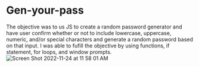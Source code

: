 # Gen-your-pass
The objective was to us JS to create a random password generator and  have user confirm whether or not to include lowercase, uppercase, numeric, and/or special characters and generate a random password based on that input. I was able to fufill the objective by using functions, if statement, for loops, and window prompts. 
![Screen Shot 2022-11-24 at 11 58 01 AM](https://user-images.githubusercontent.com/114774369/203836633-f37c6b8d-b4d3-47e1-b5d2-9b563c44d519.png)

